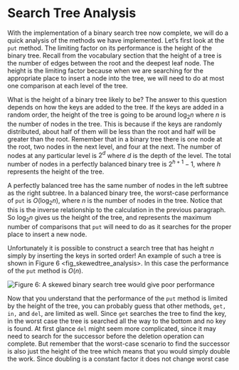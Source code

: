 Search Tree Analysis
====================

With the implementation of a binary search tree now complete, we will do
a quick analysis of the methods we have implemented. Let’s first look at
the `put` method. The limiting factor on its performance is the height
of the binary tree. Recall from the vocabulary section that the height
of a tree is the number of edges between the root and the deepest leaf
node. The height is the limiting factor because when we are searching
for the appropriate place to insert a node into the tree, we will need
to do at most one comparison at each level of the tree.

What is the height of a binary tree likely to be? The answer to this
question depends on how the keys are added to the tree. If the keys are
added in a random order, the height of the tree is going to be around
$\log_2{n}$ where $n$ is the number of nodes in the tree. This is
because if the keys are randomly distributed, about half of them will be
less than the root and half will be greater than the root. Remember that
in a binary tree there is one node at the root, two nodes in the next
level, and four at the next. The number of nodes at any particular level
is $2^d$ where $d$ is the depth of the level. The total number of nodes
in a perfectly balanced binary tree is $2^{h+1}-1$, where $h$ represents
the height of the tree.

A perfectly balanced tree has the same number of nodes in the left
subtree as the right subtree. In a balanced binary tree, the worst-case
performance of `put` is $O(\log_2{n})$, where $n$ is the number of nodes
in the tree. Notice that this is the inverse relationship to the
calculation in the previous paragraph. So $\log_2{n}$ gives us the
height of the tree, and represents the maximum number of comparisons
that `put` will need to do as it searches for the proper place to insert
a new node.

Unfortunately it is possible to construct a search tree that has height
$n$ simply by inserting the keys in sorted order! An example of such a
tree is shown in Figure 6 &lt;fig\_skewedtree\_analysis&gt;. In this
case the performance of the `put` method is $O(n)$.

![Figure 6: A skewed binary search tree would give poor
performance](Figures/skewedTree.png)

Now that you understand that the performance of the `put` method is
limited by the height of the tree, you can probably guess that other
methods, `get, in,` and `del`, are limited as well. Since `get` searches
the tree to find the key, in the worst case the tree is searched all the
way to the bottom and no key is found. At first glance `del` might seem
more complicated, since it may need to search for the successor before
the deletion operation can complete. But remember that the worst-case
scenario to find the successor is also just the height of the tree which
means that you would simply double the work. Since doubling is a
constant factor it does not change worst case
